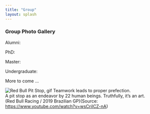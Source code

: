 ```yaml
---
title: "Group"
layout: splash
---
```


### Group Photo Gallery

Alumni:

PhD:

Master:

Undergraduate: 

More to come ...


![Red Bull Pit Stop, gif](/assets/images/RedBull_PitStop.gif)
Teamwork leads to proper prefection. <br> A pit stop as an endeavor by 22 human beings. Truthfully, it’s an art. <br> (Red Bull Racing / 2019 Brazilian GP)(Source: https://www.youtube.com/watch?v=wsCriICZ-nA)